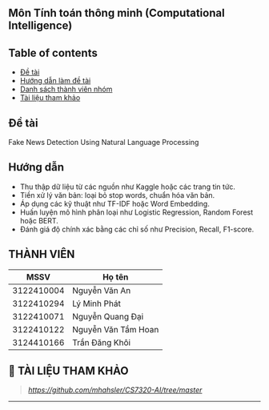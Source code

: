 ## Môn Tính toán thông minh (Computational Intelligence)

## Table of contents
* [Đề tài](#đề-tài)
* [Hướng dẫn làm đề tài](#hướng-dẫn)
* [Danh sách thành viên nhóm](#thành-viên)
* [Tài liệu tham khảo](#-tài-liệu-tham-khảo)


## Đề tài
Fake News Detection Using Natural Language Processing

## Hướng dẫn
- Thu thập dữ liệu từ các nguồn như Kaggle hoặc các trang tin tức.
- Tiền xử lý văn bản: loại bỏ stop words, chuẩn hóa văn bản.
- Áp dụng các kỹ thuật như TF-IDF hoặc Word Embedding.
- Huấn luyện mô hình phân loại như Logistic Regression, Random Forest hoặc BERT.
- Đánh giá độ chính xác bằng các chỉ số như Precision, Recall, F1-score.

## THÀNH VIÊN
| MSSV | Họ tên | 
|------|-----------------|
| 3122410004 |  Nguyễn Văn An  |
| 3122410294 |  Lý Minh Phát  |
| 3122410071 |  Nguyễn Quang Đại  |
| 3122410122 |  Nguyễn Văn Tầm Hoan  |
| 3124410166 |  Trần Đăng Khôi  |

## 📖 TÀI LIỆU THAM KHẢO
> *https://github.com/mhahsler/CS7320-AI/tree/master*  
---
   



